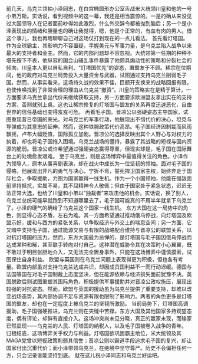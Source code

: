 前几天，乌克兰领袖小泽同志，在白宫椭圆形办公室舌战米大统领川皇和他的一号小弟万斯。实话说，看到视频中的这一幕，我还是相当震惊的。一是的确从来没见过大国领导人在记者面前吵得如此激烈，什么外交辞令都被抛到脑后；另一个是小泽表现出的情绪和胆量也的确让我觉得，嗯，他是个正常的，有血有肉的男人。借这个事儿，我也再瞎聊聊自己对这场仗打到现在的一点儿看法。
首先看灯塔国。作为全球霸主，其影响力不容置疑，手握美元与军事力量，是乌克兰陷入战争以来最大的支持者和金主。然而，它的内部问题却不容忽视。大统领第一任期的种种不堪先按下不表，他纵容的国会山骚乱事件暴露了他颇具煽动性的策略和分裂社会的倾向，川皇本人更以自私自利、“灯塔国优先”的姿态，置盟友于不顾。稀宗在位期间，他的政府对乌克兰局势投入大量资金与武器，试图通过支持乌克兰削弱毛子国。然而，从事实看来，这场持久战的效果不佳，巨额开支换来的战略回报有限，也使传唤找到了非常合理的理由从乌克兰“撤资”。川皇的策略实在是精于算计，一方面要求乌克兰拿出代价来继续获取支持，另一方面要求欧洲盟友拿出实在的支持方案，否则就别上桌。这也让稀宗修复的灯塔国与盟友的关系再度迅速恶化，自由世界的信任基础也变得岌岌可危。
再看毛子国。晋凉公以强硬姿态主导国家，试图重现昔日帝国的荣光。对乌克兰的军事行动，他展现出不惜代价的决心，坦克与导弹成为其意志的延伸。然而，这种铁腕政策代价高昂。毛子国经济因制裁而风雨飘摇，卢布大幅贬值，国际孤立加剧。晋凉公的选择反映出其个人野心与对权力的执着，却也将毛子国拖入困境。乌克兰战场的僵持，暴露了其战略的短视与国内资源的脆弱。晋凉公或许希望通过强硬姿态赢得尊重，但现实却是，毛子国在国际舞台上的处境愈发艰难。
至于乌克兰，则是这场博弈中最值得关注的角色。小泽作为领导人，原本从事喜剧表演，却在战火中成长为一位坚韧的领袖。面对毛子国的侵略，他展现出非凡的勇气与决心，宁折不弯，誓死捍卫国家主权，始终奔走于国际社会，争取援助，力图为国家赢得一线生机。作为一个小国领袖，他能在强敌面前坚持抵抗，实属不易，其不屈精神令人敬佩；但由于国家处于紧急状态，迟迟无法正常大选，也给了川皇和小弟以“独裁者”来攻击他的机会。实话说，换了别人，乌克兰总统可能早就跑到不知道哪里去了，毛子国可能真的不用半年就拿下乌克兰了。小泽的硬气的确给了乌克兰这个国家一线生机。
东方大国在这一局势中的角色，则显得心态矛盾，左右为难。其一方面希望通过推动俄乌停战，向灯塔国及欧盟示好，缓和与西方的紧张关系，以争取经济与外交上的喘息空间；另一方面，它又暗中支持毛子国，通过能源交易与有限的战略配合维持与晋凉公的联盟关系，以对抗灯塔国的压力。然而，东方大国最为忌惮的，是灯塔国与毛子国因俄乌停战而达成某种和解，甚至联手转向对付自己。这种潜在威胁令其在决策时小心翼翼，既不敢过于明目张胆地介入，又无法完全置身事外，只能在这场博弈中谨慎摸索，试图保住自身利益。
欧盟与英国则在乌克兰问题上表现得更为积极，但也各有考量。欧盟内部虽对支持乌克兰达成共识，却因成员国利益不一而行动迟缓。德国与法国等国在对毛子国制裁上态度坚决，但在能源依赖与经济损失面前犹豫不决。英国脱欧后则试图重塑其国际角色，积极提供军事援助并对晋凉公政权施压，展现出较强的对抗姿态。然而，欧盟与英国的援助虽为乌克兰提供了重要支持，却难以改变战场态势，其内部协调不足与资源有限也限制了影响力。两者的角色更多是灯塔国的盟友，却也在一定程度上被乌克兰的坚韧所激励。
当前局势下，灯塔国高调援助，毛子国强硬推进，乌克兰则在夹缝中苦撑。东方大国及其他国家多持观望态度，偶有评论，却鲜有直接介入。这场冲突尚未见分晓，真正的赢家未现，而输家已然显现——乌克兰的人民、灯塔国的纳税人，以及毛子国被卷入战争的青年。
归根结底，这场博弈关乎权力与利益。灯塔国欲巩固霸主地位，米大统领及其MAGA党曾以短视政策削弱其信誉；晋凉公则以霸道手段追求毛子国的复兴，却让国家付出沉重代价；而小泽带领乌克兰，在绝境中坚守尊严。历史不会偏袒任何一方，只会记录谁能坚持到底。
就在这儿祝小泽同志和乌克兰好运吧。